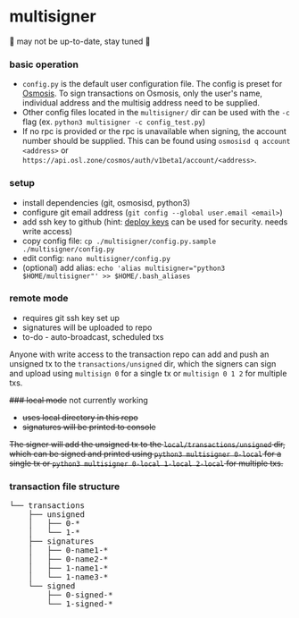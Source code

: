 # multisigner

🚧 may not be up-to-date, stay tuned 🚧

### basic operation

* `config.py` is the default user configuration file. The config is preset for [Osmosis](https://github.com/osmosis-labs/osmosis). To sign transactions on Osmosis, only the user's name, individual address and the multisig address need to be supplied.
* Other config files located in the `multisigner/` dir can be used with the `-c` flag (ex. `python3 multisigner -c config_test.py`)
* If no rpc is provided or the rpc is unavailable when signing, the account number should be supplied. This can be found using `osmosisd q account <address>` or `https://api.osl.zone/cosmos/auth/v1beta1/account/<address>`.

### setup
* install dependencies (git, osmosisd, python3)
* configure git email address (`git config --global user.email <email>`)
* add ssh key to github (hint: [deploy keys](https://docs.github.com/en/authentication/connecting-to-github-with-ssh/managing-deploy-keys#deploy-keys) can be used for security. needs write access)
* copy config file: `cp ./multisigner/config.py.sample ./multisigner/config.py`
* edit config: `nano multisigner/config.py`
* (optional) add alias: `echo 'alias multisigner="python3 $HOME/multisigner"' >> $HOME/.bash_aliases`

### remote mode
* requires git ssh key set up
* signatures will be uploaded to repo
* to-do - auto-broadcast, scheduled txs

Anyone with write access to the transaction repo can add and push an unsigned tx to the `transactions/unsigned` dir, which the signers can sign and upload using `multisign 0` for a single tx or `multisign 0 1 2` for multiple txs.

~~### local mode~~ not currently working
* ~~uses local directory in this repo~~
* ~~signatures will be printed to console~~

~~The signer will add the unsigned tx to the `local/transactions/unsigned` dir, which can be signed and printed using `python3 multisigner 0-local` for a single tx or `python3 multisigner 0-local 1-local 2-local` for multiple txs.~~

### transaction file structure
<pre>
└── transactions
    ├── unsigned
    │   ├── 0-*
    │   └── 1-*
    ├── signatures
    │   ├── 0-name1-*
    │   ├── 0-name2-*
    │   ├── 1-name1-*
    │   └── 1-name3-*
    └── signed
        ├── 0-signed-*
        └── 1-signed-*
</pre>
